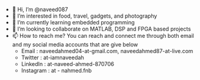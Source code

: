 - 👋 Hi, I’m @naveed087
- 👀 I’m interested in food, travel, gadgets, and photography
- 🌱 I’m currently learning embedded programming
- 💞️ I’m looking to collaborate on MATLAB, DSP and FPGA based projects
- 📫 How to reach me? You can reach and connect me through both email and my social media accounts that are give below
  - Email : naveedahmed04-at-gmail.com, naveedahmed87-at-live.com
  - Twitter : at-iamnaveedah
  - LinkedIn : at-naveed-ahmed-870706
  - Instagram : at - nahmed.fnb

<!---
naveed087/naveed087 is a ✨ special ✨ repository because its `README.md` (this file) appears on your GitHub profile.
You can click the Preview link to take a look at your changes.
--->
